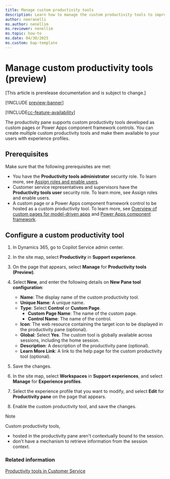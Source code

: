 ```yaml
---
title: Manage custom productivity tools
description: Learn how to manage the custom productivity tools to improve agent productivity in Customer Service.
author: neeranelli
ms.author: nenellim
ms.reviewer: nenellim
ms.topic: how-to 
ms.date: 04/30/2025
ms.custom: bap-template
---
```


# Manage custom productivity tools (preview)

[This article is prerelease documentation and is subject to change.]

[!INCLUDE [preview-banner](../../../shared-content/shared/preview-includes/preview-note-d365.md)]

[!INCLUDE[cc-feature-availability](../../includes/cc-feature-availability.md)]

The productivity pane supports custom productivity tools developed as custom pages or Power Apps component framework controls. You can create multiple custom productivity tools and make them available to your users with experience profiles.

## Prerequisites

Make sure that the following prerequisites are met:

- You have the **Productivity tools administrator** security role. To learn more, see [Assign roles and enable users](../implement/add-users-assign-roles.md).
- Customer service representatives and supervisors have the **Productivity tools user** security role. To learn more, see Assign roles and enable users.
- A custom page or a Power Apps component framework control to be hosted as a custom productivity tool. To learn more, see [Overview of custom pages for model-driven apps](/power-apps/maker/model-driven-apps/model-app-page-overview) and [Power Apps component framework](/power-apps/developer/component-framework/overview).

## Configure a custom productivity tool

1. In Dynamics 365, go to Copilot Service admin center.
1. In the site map, select **Productivity** in **Support experience**.
1. On the page that appears, select **Manage** for **Productivity tools (Preview)**.
1. Select **New**, and enter the following details on **New Pane tool configuration**:

   - **Name**: The display name of the custom productivity tool.
   - **Unique Name**: A unique name.
   - **Type**: Select **Control** or **Custom Page**.
     - **Custom Page Name**: The name of the custom page.
     - **Control Name**: The name of the control.
   - **Icon**: The web resource containing the target icon to be displayed in the productivity pane (optional).
   - **Global**: Select **Yes**. The custom tool is globally available across sessions, including the home session.
   - **Description**: A description of the productivity pane (optional).
   - **Learn More Link**: A link to the help page for the custom productivity tool (optional).
1. Save the changes.
1. In the site map, select **Workspaces** in **Support experiences**, and select **Manage** for **Experience profiles**.
1. Select the experience profile that you want to modify, and select **Edit** for **Productivity pane** on the page that appears.
1. Enable the custom productivity tool, and save the changes.

 > [!NOTE]
 > Custom productivity tools,
 > - hosted in the productivity pane aren't contextually bound to the session. 
 > - don't have a mechanism to retrieve information from the session context.

### Related information

[Productivity tools in Customer Service](productivity-tools.md)  